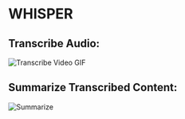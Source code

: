 # WHISPER

## Transcribe Audio:
<img src="transcribe_video.gif" alt="Transcribe Video GIF">


## Summarize Transcribed Content:
![Summarize](assets/summarize.gif)

